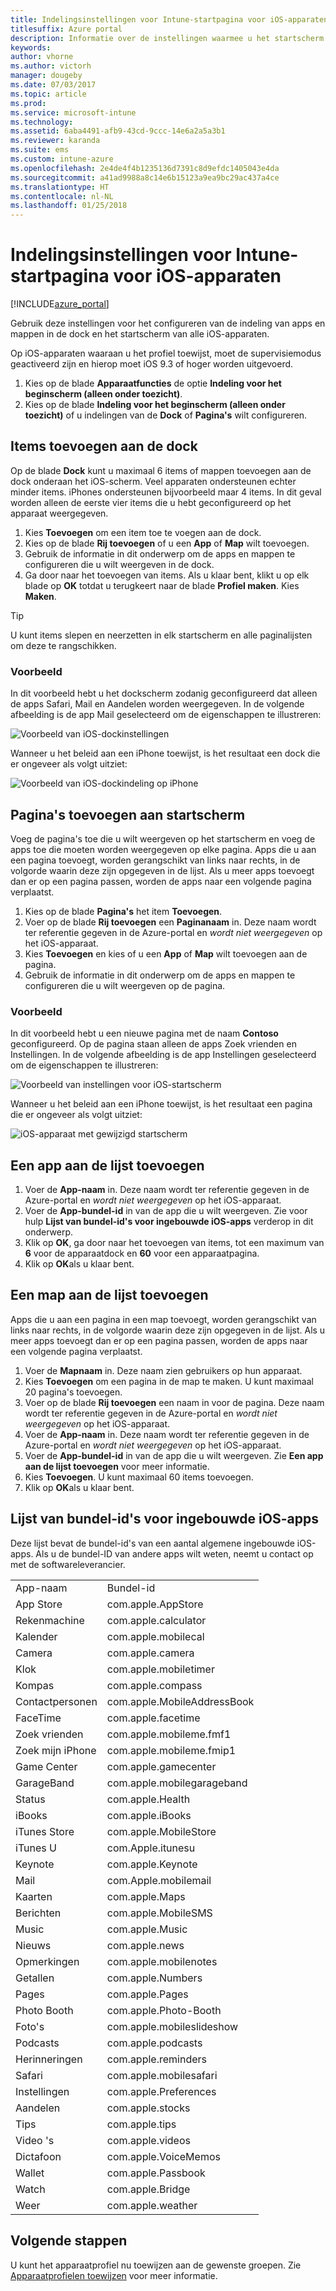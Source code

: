 ```yaml
---
title: Indelingsinstellingen voor Intune-startpagina voor iOS-apparaten
titlesuffix: Azure portal
description: Informatie over de instellingen waarmee u het startscherm kunt aanpassen en dokken op iOS-apparaten."
keywords: 
author: vhorne
ms.author: victorh
manager: dougeby
ms.date: 07/03/2017
ms.topic: article
ms.prod: 
ms.service: microsoft-intune
ms.technology: 
ms.assetid: 6aba4491-afb9-43cd-9ccc-14e6a2a5a3b1
ms.reviewer: karanda
ms.suite: ems
ms.custom: intune-azure
ms.openlocfilehash: 2e4de4f4b1235136d7391c8d9efdc1405043e4da
ms.sourcegitcommit: a41ad9988a8c14e6b15123a9ea9bc29ac437a4ce
ms.translationtype: HT
ms.contentlocale: nl-NL
ms.lasthandoff: 01/25/2018
---
```

# <a name="intune-home-screen-layout-settings-for-ios-devices"></a>Indelingsinstellingen voor Intune-startpagina voor iOS-apparaten

[!INCLUDE[azure_portal](./includes/azure_portal.md)]

Gebruik deze instellingen voor het configureren van de indeling van apps en mappen in de dock en het startscherm van alle iOS-apparaten.

Op iOS-apparaten waaraan u het profiel toewijst, moet de supervisiemodus geactiveerd zijn en hierop moet iOS 9.3 of hoger worden uitgevoerd.

1. Kies op de blade **Apparaatfuncties** de optie **Indeling voor het beginscherm (alleen onder toezicht)**.
2. Kies op de blade **Indeling voor het beginscherm (alleen onder toezicht)** of u indelingen van de **Dock** of **Pagina's** wilt configureren.

## <a name="add-items-to-the-dock"></a>Items toevoegen aan de dock

Op de blade **Dock** kunt u maximaal 6 items of mappen toevoegen aan de dock onderaan het iOS-scherm. Veel apparaten ondersteunen echter minder items. iPhones ondersteunen bijvoorbeeld maar 4 items. In dit geval worden alleen de eerste vier items die u hebt geconfigureerd op het apparaat weergegeven.

1. Kies **Toevoegen** om een item toe te voegen aan de dock.
2. Kies op de blade **Rij toevoegen** of u een **App** of **Map** wilt toevoegen.
3. Gebruik de informatie in dit onderwerp om de apps en mappen te configureren die u wilt weergeven in de dock.
4. Ga door naar het toevoegen van items. Als u klaar bent, klikt u op elk blade op **OK** totdat u terugkeert naar de blade **Profiel maken**. Kies **Maken**.

>[!TIP]
> U kunt items slepen en neerzetten in elk startscherm en alle paginalijsten om deze te rangschikken. 

### <a name="example"></a>Voorbeeld

In dit voorbeeld hebt u het dockscherm zodanig geconfigureerd dat alleen de apps Safari, Mail en Aandelen worden weergegeven. In de volgende afbeelding is de app Mail geselecteerd om de eigenschappen te illustreren:

![Voorbeeld van iOS-dockinstellingen](http://i.imgur.com/FfFiUcP.png)

Wanneer u het beleid aan een iPhone toewijst, is het resultaat een dock die er ongeveer als volgt uitziet:

![Voorbeeld van iOS-dockindeling op iPhone](http://i.imgur.com/bAgCe8F.png)

## <a name="add-home-screen-pages"></a>Pagina's toevoegen aan startscherm

Voeg de pagina's toe die u wilt weergeven op het startscherm en voeg de apps toe die moeten worden weergegeven op elke pagina. Apps die u aan een pagina toevoegt, worden gerangschikt van links naar rechts, in de volgorde waarin deze zijn opgegeven in de lijst. Als u meer apps toevoegt dan er op een pagina passen, worden de apps naar een volgende pagina verplaatst.


1. Kies op de blade **Pagina's** het item **Toevoegen**.
2. Voer op de blade **Rij toevoegen** een **Paginanaam** in. Deze naam wordt ter referentie gegeven in de Azure-portal en *wordt niet weergegeven* op het iOS-apparaat.
3. Kies **Toevoegen** en kies of u een **App** of **Map** wilt toevoegen aan de pagina.
4. Gebruik de informatie in dit onderwerp om de apps en mappen te configureren die u wilt weergeven op de pagina.

### <a name="example"></a>Voorbeeld

In dit voorbeeld hebt u een nieuwe pagina met de naam **Contoso** geconfigureerd. Op de pagina staan alleen de apps Zoek vrienden en Instellingen. In de volgende afbeelding is de app Instellingen geselecteerd om de eigenschappen te illustreren:

![Voorbeeld van instellingen voor iOS-startscherm](http://i.imgur.com/Jc2OxyX.png)

Wanneer u het beleid aan een iPhone toewijst, is het resultaat een pagina die er ongeveer als volgt uitziet:

![iOS-apparaat met gewijzigd startscherm](http://i.imgur.com/Bd37PHa.png)

## <a name="how-to-add-an-app-to-the-list"></a>Een app aan de lijst toevoegen

1. Voer de **App-naam** in. Deze naam wordt ter referentie gegeven in de Azure-portal en *wordt niet weergegeven* op het iOS-apparaat.
2. Voer de **App-bundel-id** in van de app die u wilt weergeven. Zie voor hulp **Lijst van bundel-id's voor ingebouwde iOS-apps** verderop in dit onderwerp.
3. Klik op **OK**, ga door naar het toevoegen van items, tot een maximum van **6** voor de apparaatdock en **60** voor een apparaatpagina.
4. Klik op **OK**als u klaar bent.

## <a name="how-to-add-a-folder-to-the-list"></a>Een map aan de lijst toevoegen

Apps die u aan een pagina in een map toevoegt, worden gerangschikt van links naar rechts, in de volgorde waarin deze zijn opgegeven in de lijst. Als u meer apps toevoegt dan er op een pagina passen, worden de apps naar een volgende pagina verplaatst.

1. Voer de **Mapnaam** in. Deze naam zien gebruikers op hun apparaat.
2. Kies **Toevoegen** om een pagina in de map te maken. U kunt maximaal 20 pagina's toevoegen.
3. Voer op de blade **Rij toevoegen** een naam in voor de pagina. Deze naam wordt ter referentie gegeven in de Azure-portal en *wordt niet weergegeven* op het iOS-apparaat.
3. Voer de **App-naam** in. Deze naam wordt ter referentie gegeven in de Azure-portal en *wordt niet weergegeven* op het iOS-apparaat.
2. Voer de **App-bundel-id** in van de app die u wilt weergeven. Zie **Een app aan de lijst toevoegen** voor meer informatie.
3. Kies **Toevoegen**. U kunt maximaal 60 items toevoegen.
4. Klik op **OK**als u klaar bent.


## <a name="bundle-id-reference-for-built-in-ios-apps"></a>Lijst van bundel-id's voor ingebouwde iOS-apps

Deze lijst bevat de bundel-id's van een aantal algemene ingebouwde iOS-apps. Als u de bundel-ID van andere apps wilt weten, neemt u contact op met de softwareleverancier. 

|||
|-|-|
|App-naam|Bundel-id|
|App Store|com.apple.AppStore|
|Rekenmachine|com.apple.calculator|
|Kalender|com.apple.mobilecal|
|Camera|com.apple.camera|
|Klok|com.apple.mobiletimer|
|Kompas|com.apple.compass|
|Contactpersonen|com.apple.MobileAddressBook|
|FaceTime|com.apple.facetime|
|Zoek vrienden|com.apple.mobileme.fmf1|
|Zoek mijn iPhone|com.apple.mobileme.fmip1|
|Game Center|com.apple.gamecenter|
|GarageBand|com.apple.mobilegarageband|
|Status|com.apple.Health|
|iBooks|com.apple.iBooks|
|iTunes Store|com.apple.MobileStore|
|iTunes U|com.Apple.itunesu|
|Keynote|com.apple.Keynote|
|Mail|com.Apple.mobilemail|
|Kaarten|com.apple.Maps|
|Berichten|com.apple.MobileSMS|
|Music|com.apple.Music|
|Nieuws|com.apple.news|
|Opmerkingen|com.apple.mobilenotes|
|Getallen|com.apple.Numbers|
|Pages|com.apple.Pages|
|Photo Booth|com.apple.Photo-Booth|
|Foto's|com.apple.mobileslideshow|
|Podcasts|com.apple.podcasts|
|Herinneringen|com.apple.reminders|
|Safari|com.apple.mobilesafari|
|Instellingen|com.apple.Preferences|
|Aandelen|com.apple.stocks|
|Tips|com.apple.tips|
|Video 's|com.apple.videos|
|Dictafoon|com.apple.VoiceMemos|
|Wallet|com.apple.Passbook|
|Watch|com.apple.Bridge|
|Weer|com.apple.weather|


## <a name="next-steps"></a>Volgende stappen

U kunt het apparaatprofiel nu toewijzen aan de gewenste groepen. Zie [Apparaatprofielen toewijzen](device-profile-assign.md) voor meer informatie.
